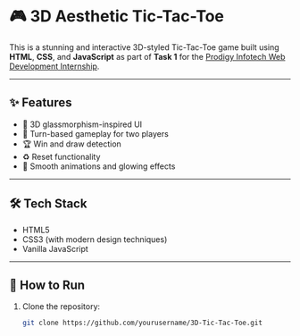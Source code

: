 # 🎮 3D Aesthetic Tic-Tac-Toe

This is a stunning and interactive 3D-styled Tic-Tac-Toe game built using **HTML**, **CSS**, and **JavaScript** as part of **Task 1** for the [Prodigy Infotech Web Development Internship](https://prodigyinfotech.dev/).

---

## ✨ Features

- 🎨 3D glassmorphism-inspired UI
- 🔄 Turn-based gameplay for two players
- 🏆 Win and draw detection
- ♻️ Reset functionality
- 🎉 Smooth animations and glowing effects

---

## 🛠️ Tech Stack

- HTML5
- CSS3 (with modern design techniques)
- Vanilla JavaScript

---

## 📌 How to Run

1. Clone the repository:
   ```bash
   git clone https://github.com/yourusername/3D-Tic-Tac-Toe.git


